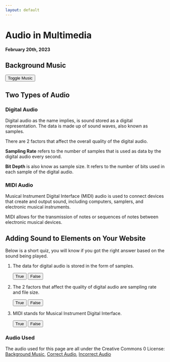 ```yaml
---
layout: default
---
```


# **Audio in Multimedia**
**February 20th, 2023**

<audio id="buzzer" src="./assets/audio/buzzer.mp3" preload="auto"></audio>
<audio id="ding" src="./assets/audio/ding.mp3" preload="auto"></audio>
<audio id="rock" src="./assets/audio/rock.mp3" preload="auto"></audio>

## Background Music
<button onclick="(function() {
    var x = document.getElementById('bgMusic');
    if (x.style.display === 'none') {
        x.style.display = 'block';
        document.getElementById('rock').play();
        document.getElementById('rock').loop = true;
    }
    else {
        x.style.display = 'none';
        document.getElementById('rock').pause();
        document.getElementById('rock').loop = false;
    }
})();">Toggle Music</button>

<div id="bgMusic" style="display:none;">
  Background music can help capture the attention of your audience, but make sure that the music fits with the content and theme of your website.
</div>

## Two Types of Audio

### Digital Audio

Digital audio as the name implies, is sound stored as a digital representation. The data is made up of sound waves, also known as samples.

There are 2 factors that affect the overall quality of the digital audio.

**Sampling Rate** refers to the number of samples that is used as data by the digital audio every second.

**Bit Depth** is also know as sample size. It refers to the number of bits used in each sample of the digital audio.

### MIDI Audio

Musical Instrument Digital Interface (MIDI) audio is used to connect devices that create and output sound, including computers, samplers, and electronic musical instruments.

MIDI allows for the transmission of notes or sequences of notes between electronic musical devices.

## Adding Sound to Elements on Your Website

Below is a short quiz, you will know if you got the right answer based on the sound being played.

1. The data for digital audio is stored in the form of samples.

    <button onclick="document.getElementById('ding').play();">True</button>
    <button onclick="document.getElementById('buzzer').play();">False</button>

2. The 2 factors that affect the quality of digital audio are sampling rate and file size.

    <button onclick="document.getElementById('buzzer').play();">True</button>
    <button onclick="document.getElementById('ding').play();">False</button>

3. MIDI stands for Musical Instrument Digital Interface.

    <button onclick="document.getElementById('ding').play();">True</button>
    <button onclick="document.getElementById('buzzer').play();">False</button>

### Audio Used

The audio used for this page are all under the Creative Commons 0 License: [Background Music](https://freesound.org/people/T_roy_920/sounds/425556/), [Correct Audio](https://freesound.org/people/Daronoxus/sounds/393633/), [Incorrect Audio](https://freesound.org/people/SomeoneCool15/sounds/419086/)